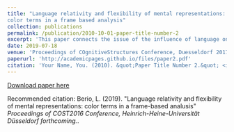 ```yaml
---
title: "Language relativity and flexibility of mental representations:
color terms in a frame based analysis"
collection: publications
permalink: /publication/2010-10-01-paper-title-number-2
excerpt: 'This paper connects the issue of the influence of language on conceptual representations, known as Linguistic Relativity, with some issues pertaining to concepts’ structure and retrieval. In what follows, I present a model of the relation between linguistic information and perceptual information in concepts using frames as a format of mental representation, and argue that this model not only accommodates the empirical evidence presented by the linguistic relativity debate, but also sheds some light on answered questions regarding conceptual representations’ structure. A fundamental assumption is that mental representations can be conceptualised as complex functional structures whose components can be dynamically and flexibly recruited depending on the tasks at hand; the components include linguistic and non-linguistic elements. This kind of model allows for the representation of the interaction between linguistic and perceptual information and accounts for the variable influence that color labels have on non-linguistic tasks. The paper provides some example of strategy shifting and flexible recruitment of linguistic information available in the literature and explains them using frames.'
date: 2019-07-18
venue: 'Proceedings of COgnitiveStructures Conference, Duesseldorf 2017'
paperurl: 'http://academicpages.github.io/files/paper2.pdf'
citation: 'Your Name, You. (2010). &quot;Paper Title Number 2.&quot; <i>Journal 1</i>. 1(2).'
---
```

[Download paper here](http://academicpages.github.io/files/paper2.pdf)

Recommended citation: Berio, L. (2019). "Language relativity and flexibility of mental representations: color terms in a frame-based analusis" <i>Proceedings of COST2016 Conference, Heinrich-Heine-Universität Düsseldorf forthcoming.</i>.
